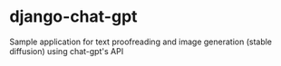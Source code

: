 # django-chat-gpt
Sample application for text proofreading and image generation (stable diffusion) using chat-gpt's API
